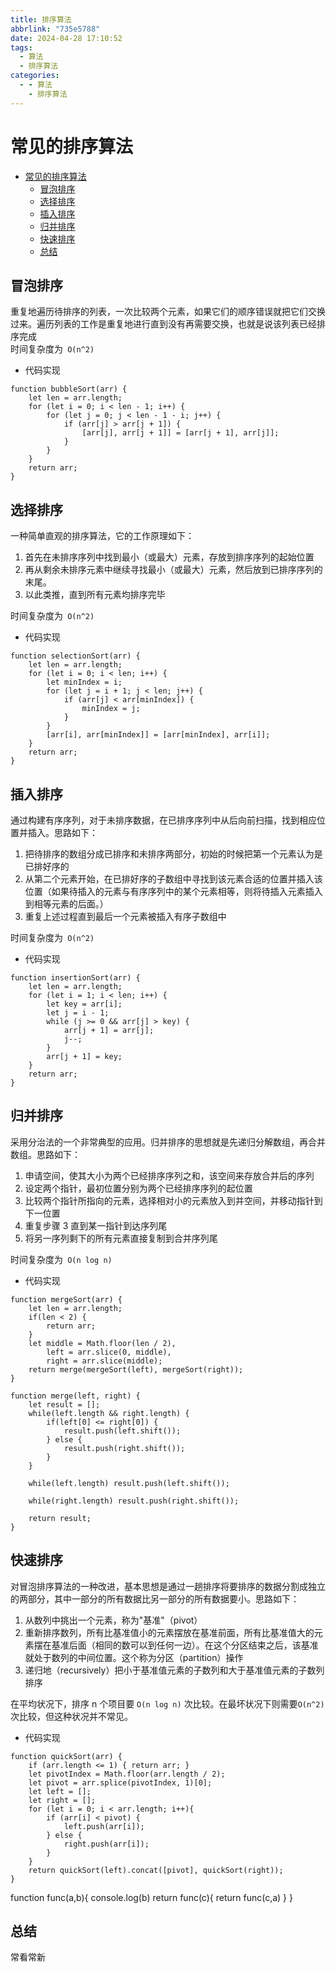 ```yaml
---
title: 排序算法
abbrlink: "735e5788"
date: 2024-04-28 17:10:52
tags:
  - 算法
  - 排序算法
categories:
  - - 算法
    - 排序算法
---
```


<!-- @format -->

# 常见的排序算法

- [常见的排序算法](#常见的排序算法)
  - [冒泡排序](#冒泡排序)
  - [选择排序](#选择排序)
  - [插入排序](#插入排序)
  - [归并排序](#归并排序)
  - [快速排序](#快速排序)
  - [总结](#总结)

<!--more-->

## 冒泡排序

重复地遍历待排序的列表，一次比较两个元素，如果它们的顺序错误就把它们交换过来。遍历列表的工作是重复地进行直到没有再需要交换，也就是说该列表已经排序完成  
时间复杂度为` O(n^2)`

- 代码实现

```JS
function bubbleSort(arr) {
    let len = arr.length;
    for (let i = 0; i < len - 1; i++) {
        for (let j = 0; j < len - 1 - i; j++) {
            if (arr[j] > arr[j + 1]) {
                [arr[j], arr[j + 1]] = [arr[j + 1], arr[j]];
            }
        }
    }
    return arr;
}
```

## 选择排序

一种简单直观的排序算法，它的工作原理如下：

1. 首先在未排序序列中找到最小（或最大）元素，存放到排序序列的起始位置
2. 再从剩余未排序元素中继续寻找最小（或最大）元素，然后放到已排序序列的末尾。
3. 以此类推，直到所有元素均排序完毕

时间复杂度为` O(n^2)`

- 代码实现

```JS
function selectionSort(arr) {
    let len = arr.length;
    for (let i = 0; i < len; i++) {
        let minIndex = i;
        for (let j = i + 1; j < len; j++) {
            if (arr[j] < arr[minIndex]) {
                minIndex = j;
            }
        }
        [arr[i], arr[minIndex]] = [arr[minIndex], arr[i]];
    }
    return arr;
}
```

## 插入排序

通过构建有序序列，对于未排序数据，在已排序序列中从后向前扫描，找到相应位置并插入。思路如下：

1. 把待排序的数组分成已排序和未排序两部分，初始的时候把第一个元素认为是已排好序的
2. 从第二个元素开始，在已排好序的子数组中寻找到该元素合适的位置并插入该位置（如果待插入的元素与有序序列中的某个元素相等，则将待插入元素插入到相等元素的后面。）
3. 重复上述过程直到最后一个元素被插入有序子数组中

时间复杂度为` O(n^2)`

- 代码实现

```JS
function insertionSort(arr) {
    let len = arr.length;
    for (let i = 1; i < len; i++) {
        let key = arr[i];
        let j = i - 1;
        while (j >= 0 && arr[j] > key) {
            arr[j + 1] = arr[j];
            j--;
        }
        arr[j + 1] = key;
    }
    return arr;
}
```

## 归并排序

采用分治法的一个非常典型的应用。归并排序的思想就是先递归分解数组，再合并数组。思路如下：

1. 申请空间，使其大小为两个已经排序序列之和，该空间来存放合并后的序列
2. 设定两个指针，最初位置分别为两个已经排序序列的起位置
3. 比较两个指针所指向的元素，选择相对小的元素放入到并空间，并移动指针到下一位置
4. 重复步骤 3 直到某一指针到达序列尾
5. 将另一序列剩下的所有元素直接复制到合并序列尾

时间复杂度为` O(n log n)`

- 代码实现

```JS
function mergeSort(arr) {
    let len = arr.length;
    if(len < 2) {
        return arr;
    }
    let middle = Math.floor(len / 2),
        left = arr.slice(0, middle),
        right = arr.slice(middle);
    return merge(mergeSort(left), mergeSort(right));
}

function merge(left, right) {
    let result = [];
    while(left.length && right.length) {
        if(left[0] <= right[0]) {
            result.push(left.shift());
        } else {
            result.push(right.shift());
        }
    }

    while(left.length) result.push(left.shift());

    while(right.length) result.push(right.shift());

    return result;
}
```

## 快速排序

对冒泡排序算法的一种改进，基本思想是通过一趟排序将要排序的数据分割成独立的两部分，其中一部分的所有数据比另一部分的所有数据要小。思路如下：

1. 从数列中挑出一个元素，称为"基准"（pivot）
2. 重新排序数列，所有比基准值小的元素摆放在基准前面，所有比基准值大的元素摆在基准后面（相同的数可以到任何一边）。在这个分区结束之后，该基准就处于数列的中间位置。这个称为分区（partition）操作
3. 递归地（recursively）把小于基准值元素的子数列和大于基准值元素的子数列排序

在平均状况下，排序 n 个项目要 `Ο(n log n)` 次比较。在最坏状况下则需要`Ο(n^2)`次比较，但这种状况并不常见。

- 代码实现

```JS
function quickSort(arr) {
    if (arr.length <= 1) { return arr; }
    let pivotIndex = Math.floor(arr.length / 2);
    let pivot = arr.splice(pivotIndex, 1)[0];
    let left = [];
    let right = [];
    for (let i = 0; i < arr.length; i++){
        if (arr[i] < pivot) {
            left.push(arr[i]);
        } else {
            right.push(arr[i]);
        }
    }
    return quickSort(left).concat([pivot], quickSort(right));
}
```

function func(a,b){
console.log(b)
return func(c){
return func(c,a)
}
}

## 总结

常看常新
